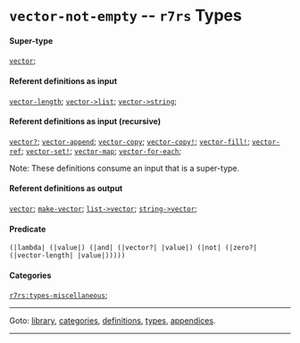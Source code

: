 

<a id='type__r7rs__vector-not-empty'></a>

# `vector-not-empty` -- `r7rs` Types


#### Super-type

[`vector`](../../r7rs/types/vector.md#type__r7rs__vector);


#### Referent definitions as input

[`vector-length`](../../r7rs/definitions/vector-length.md#definition__r7rs__vector-length);
[`vector->list`](../../r7rs/definitions/vector-_3e_list.md#definition__r7rs__vector-_3e_list);
[`vector->string`](../../r7rs/definitions/vector-_3e_string.md#definition__r7rs__vector-_3e_string);


#### Referent definitions as input (recursive)

[`vector?`](../../r7rs/definitions/vector_3f.md#definition__r7rs__vector_3f);
[`vector-append`](../../r7rs/definitions/vector-append.md#definition__r7rs__vector-append);
[`vector-copy`](../../r7rs/definitions/vector-copy.md#definition__r7rs__vector-copy);
[`vector-copy!`](../../r7rs/definitions/vector-copy_21.md#definition__r7rs__vector-copy_21);
[`vector-fill!`](../../r7rs/definitions/vector-fill_21.md#definition__r7rs__vector-fill_21);
[`vector-ref`](../../r7rs/definitions/vector-ref.md#definition__r7rs__vector-ref);
[`vector-set!`](../../r7rs/definitions/vector-set_21.md#definition__r7rs__vector-set_21);
[`vector-map`](../../r7rs/definitions/vector-map.md#definition__r7rs__vector-map);
[`vector-for-each`](../../r7rs/definitions/vector-for-each.md#definition__r7rs__vector-for-each);

Note:  These definitions consume an input that is a super-type.


#### Referent definitions as output

[`vector`](../../r7rs/definitions/vector.md#definition__r7rs__vector);
[`make-vector`](../../r7rs/definitions/make-vector.md#definition__r7rs__make-vector);
[`list->vector`](../../r7rs/definitions/list-_3e_vector.md#definition__r7rs__list-_3e_vector);
[`string->vector`](../../r7rs/definitions/string-_3e_vector.md#definition__r7rs__string-_3e_vector);


#### Predicate

```
(|lambda| (|value|) (|and| (|vector?| |value|) (|not| (|zero?| (|vector-length| |value|)))))
```


#### Categories

[`r7rs:types-miscellaneous`](../../r7rs/categories/r7rs_3a_types-miscellaneous.md#category__r7rs__r7rs_3a_types-miscellaneous);

----

Goto: [library](../../r7rs/_index.md#library__r7rs), [categories](../../r7rs/categories/_index.md#toc__r7rs__categories), [definitions](../../r7rs/definitions/_index.md#toc__r7rs__definitions), [types](../../r7rs/types/_index.md#toc__r7rs__types), [appendices](../../r7rs/appendices/_index.md#toc__r7rs__appendices).

----

